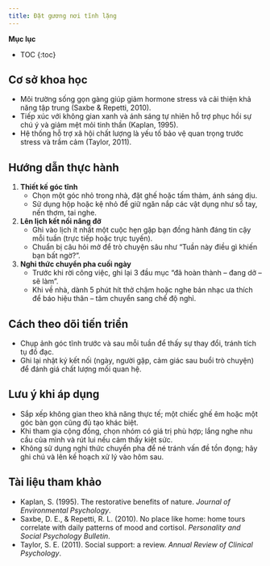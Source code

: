 ```yaml
---
title: Đặt gương nơi tĩnh lặng
---
```


**Mục lục**

- TOC
{:toc}

## Cơ sở khoa học

- Môi trường sống gọn gàng giúp giảm hormone stress và cải thiện khả năng tập trung (Saxbe & Repetti, 2010).
- Tiếp xúc với không gian xanh và ánh sáng tự nhiên hỗ trợ phục hồi sự chú ý và giảm mệt mỏi tinh thần (Kaplan, 1995).
- Hệ thống hỗ trợ xã hội chất lượng là yếu tố bảo vệ quan trọng trước stress và trầm cảm (Taylor, 2011).

## Hướng dẫn thực hành

1. **Thiết kế góc tĩnh**
   - Chọn một góc nhỏ trong nhà, đặt ghế hoặc tấm thảm, ánh sáng dịu.
   - Sử dụng hộp hoặc kệ nhỏ để giữ ngăn nắp các vật dụng như sổ tay, nến thơm, tai nghe.
2. **Lên lịch kết nối nâng đỡ**
   - Ghi vào lịch ít nhất một cuộc hẹn gặp bạn đồng hành đáng tin cậy mỗi tuần (trực tiếp hoặc trực tuyến).
   - Chuẩn bị câu hỏi mở để trò chuyện sâu như “Tuần này điều gì khiến bạn bất ngờ?”.
3. **Nghi thức chuyển pha cuối ngày**
   - Trước khi rời công việc, ghi lại 3 đầu mục “đã hoàn thành – đang dở – sẽ làm”.
   - Khi về nhà, dành 5 phút hít thở chậm hoặc nghe bản nhạc ưa thích để báo hiệu thân – tâm chuyển sang chế độ nghỉ.

## Cách theo dõi tiến triển

- Chụp ảnh góc tĩnh trước và sau mỗi tuần để thấy sự thay đổi, tránh tích tụ đồ đạc.
- Ghi lại nhật ký kết nối (ngày, người gặp, cảm giác sau buổi trò chuyện) để đánh giá chất lượng mối quan hệ.

## Lưu ý khi áp dụng

- Sắp xếp không gian theo khả năng thực tế; một chiếc ghế êm hoặc một góc bàn gọn cũng đủ tạo khác biệt.
- Khi tham gia cộng đồng, chọn nhóm có giá trị phù hợp; lắng nghe nhu cầu của mình và rút lui nếu cảm thấy kiệt sức.
- Không sử dụng nghi thức chuyển pha để né tránh vấn đề tồn đọng; hãy ghi chú và lên kế hoạch xử lý vào hôm sau.

## Tài liệu tham khảo

- Kaplan, S. (1995). The restorative benefits of nature. *Journal of Environmental Psychology*.
- Saxbe, D. E., & Repetti, R. L. (2010). No place like home: home tours correlate with daily patterns of mood and cortisol. *Personality and Social Psychology Bulletin*.
- Taylor, S. E. (2011). Social support: a review. *Annual Review of Clinical Psychology*.

